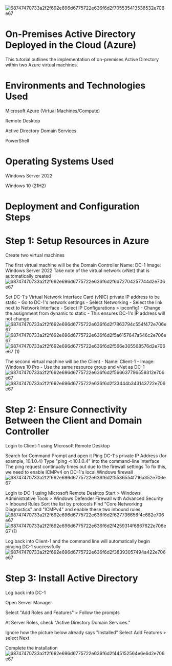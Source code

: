   ![68747470733a2f2f692e696d6775722e636f6d2f705535413538532e706e67](https://github.com/user-attachments/assets/377cfda2-40c2-446b-85e0-c67d0e220f2d)
# On-Premises Active Directory Deployed in the Cloud (Azure)
This tutorial outlines the implementation of on-premises Active Directory within two Azure virtual machines.

# Environments and Technologies Used
Microsoft Azure (Virtual Machines/Compute)

Remote Desktop

Active Directory Domain Services

PowerShell

# Operating Systems Used
Windows Server 2022

Windows 10 (21H2)
# Deployment and Configuration Steps
# Step 1: Setup Resources in Azure

Create two virtual machines

The first virtual machine will be the Domain Controller
Name: DC-1
Image: Windows Server 2022
Take note of the virtual network (vNet) that is automatically created
![68747470733a2f2f692e696d6775722e636f6d2f6d72704257744d2e706e67](https://github.com/user-attachments/assets/87f27470-2464-441e-8e72-a1a3cbc486e1)

 Set DC-1's Virtual Network Interface Card (vNIC) private IP address to be static
	- Go to DC-1's network settings
	- Select Networking
	- Select the link next to Network Interface
	- Select IP Configurations > ipconfig1
	- Change the assignment from dynamic to static 
		- This ensures DC-1's IP address will not change
  ![68747470733a2f2f692e696d6775722e636f6d2f7863794c554f472e706e67](https://github.com/user-attachments/assets/ae7a7b72-4cc7-4156-9f51-f579c8ae4a0f)
  ![68747470733a2f2f692e696d6775722e636f6d2f5a6157647a546c2e706e67](https://github.com/user-attachments/assets/60ee0ef1-1b46-4297-a46f-7768ba14a66b)
  ![68747470733a2f2f692e696d6775722e636f6d2f566e305568576d2e706e67 (1)](https://github.com/user-attachments/assets/942ee2a8-9202-44a2-9e48-502b53a3e7de)

   The second virtual machine will be the Client
	- Name: Client-1
	- Image: Windows 10 Pro
	- Use the same resource group and vNet as DC-1
![68747470733a2f2f692e696d6775722e636f6d2f566637796559312e706e67](https://github.com/user-attachments/assets/11eff9a3-b428-4312-99be-6c7c07c4e7fc)
![68747470733a2f2f692e696d6775722e636f6d2f33444b343143722e706e67](https://github.com/user-attachments/assets/4f23aed4-07a5-4803-83c3-8ec508fc891f)

# Step 2: Ensure Connectivity Between the Client and Domain Controller
Login to Client-1 using Microsoft Remote Desktop

Search for Command Prompt and open it
Ping DC-1's private IP Address (for example, 10.1.0.4)
Type "ping -t 10.1.0.4" into the command-line interface
The ping request continually times out due to the firewall settings
To fix this, we need to enable ICMPv4 on DC-1's local Windows firewall
![68747470733a2f2f692e696d6775722e636f6d2f5536554f716a352e706e67](https://github.com/user-attachments/assets/c21d4713-36b2-4d6a-be06-1d4dd9d733e1)

Login to DC-1 using Microsoft Remote Desktop
Start > Windows Administrative Tools > Windows Defender Firewall with Advanced Security > Inbound Rules
Sort the list by protocols
Find "Core Networking Diagnostics" and "ICMPv4" and enable these two inbound rules
![68747470733a2f2f692e696d6775722e636f6d2f627736656f4c682e706e67](https://github.com/user-attachments/assets/03b46029-8a28-442d-bca3-ea8f171c579a)
![68747470733a2f2f692e696d6775722e636f6d2f4259314f6867622e706e67 (1)](https://github.com/user-attachments/assets/38dc2e09-18d9-4424-a2b1-2087f4c4546a)

Log back into Client-1 and the command line will automatically begin pinging DC-1 successfully
![68747470733a2f2f692e696d6775722e636f6d2f38393057494a422e706e67](https://github.com/user-attachments/assets/11be8bff-6b71-4ccc-b913-fd7af0578e0f)

# Step 3: Install Active Directory
Log back into DC-1

Open Server Manager

Select "Add Roles and Features" > Follow the prompts

At Server Roles, check "Active Directory Domain Services."

Ignore how the picture below already says "Installed"
Select Add Features > select Next

Complete the installation
![68747470733a2f2f692e696d6775722e636f6d2f445152564e6e6d2e706e67](https://github.com/user-attachments/assets/6b13a2c1-bffd-4046-8c5c-05ca6757a518)






